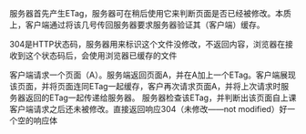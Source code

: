 服务器首先产生ETag，服务器可在稍后使用它来判断页面是否已经被修改。本质上，客户端通过将该几号传回服务器要求服务器验证其（客户端）缓存。

304是HTTP状态码，服务器用来标识这个文件没修改，不返回内容，浏览器在接收到这个状态码后，会使用浏览器已缓存的文件

客户端请求一个页面（A）。服务端返回页面A，并在A加上一个ETag。客户端展现该页面，并将页面连同ETag一起缓存，客户再次请求页面A，并将上次请求时服务器返回的ETag一起传递给服务器。
服务器检查该ETag，并判断出该页面自上课客户端请求之后还未被修改。直接返回响应304（未修改——not modified）好一个空的响应体

